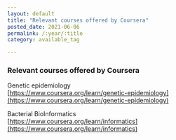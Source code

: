 ```yaml
---
layout: default
title: "Relevant courses offered by Coursera"
posted_date: 2021-06-06
permalink: /:year/:title
category: available_tag

---
```


### Relevant courses offered by Coursera

Genetic epidemiology\
[https://www.coursera.org/learn/genetic-epidemiology](https://www.coursera.org/learn/genetic-epidemiology)

Bacterial BioInformatics\
[https://www.coursera.org/learn/informatics](https://www.coursera.org/learn/informatics)